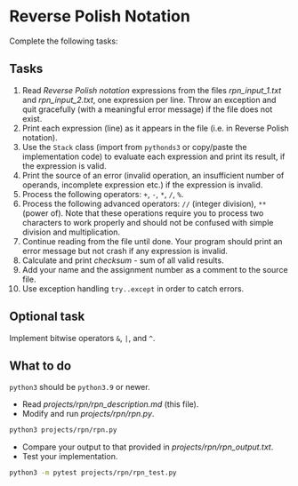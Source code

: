 # Reverse Polish Notation

Complete the following tasks:

## Tasks

1. Read _Reverse Polish notation_ expressions from the files _rpn_input_1.txt_ and _rpn_input_2.txt_, one expression per line. Throw an exception and quit gracefully (with a meaningful error message) if the file does not exist.
1. Print each expression (line) as it appears in the file (i.e. in Reverse Polish notation).
1. Use the `Stack` class (import from `pythonds3` or copy/paste the implementation code) to evaluate each expression and print its result, if the expression is valid.
1. Print the source of an error (invalid operation, an insufficient number of operands, incomplete expression etc.) if the expression is invalid.
1. Process the following operators: `+`, `-`, `*`, `/`, `%`.
1. Process the following advanced operators: `//` (integer division), `**` (power of). Note that these operations require you to process two characters to work properly and should not be confused with simple division and multiplication.
1. Continue reading from the file until done. Your program should print an error message but not crash if any expression is invalid.
1. Calculate and print _checksum_ - sum of all valid results.
1. Add your name and the assignment number as a comment to the source file.
1. Use exception handling `try..except` in order to catch errors.

## Optional task

Implement bitwise operators `&`, `|`, and `^`.

## What to do

`python3` should be `python3.9` or newer.

- Read _projects/rpn/rpn_description.md_ (this file).
- Modify and run _projects/rpn/rpn.py_.

```bash
python3 projects/rpn/rpn.py
```

- Compare your output to that provided in _projects/rpn/rpn_output.txt_.
- Test your implementation.

```bash
python3 -m pytest projects/rpn/rpn_test.py
```
